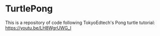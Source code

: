 # TurtlePong
This is a repository of code following TokyoEdtech's Pong turtle tutorial: https://youtu.be/LH8WgrUWG_I
